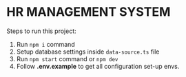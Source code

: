 # HR MANAGEMENT SYSTEM

Steps to run this project:

1. Run `npm i` command
2. Setup database settings inside `data-source.ts` file
3. Run `npm start` command or `npm dev`
4. Follow **.env.example** to get all configuration set-up envs.
